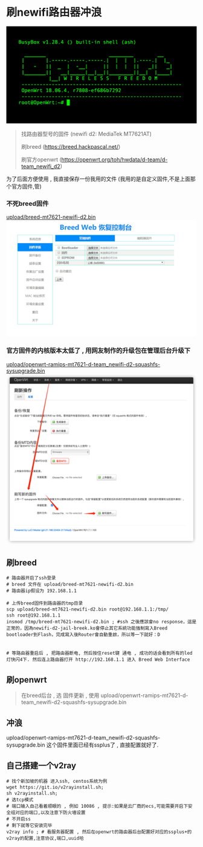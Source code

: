 # 刷newifi路由器冲浪

![](images/img_2.png)
> 找路由器型号的固件 (newifi d2: MediaTek MT7621AT)
> 
> 刷breed (https://breed.hackpascal.net/)
> 
> 刷官方openwrt (https://openwrt.org/toh/hwdata/d-team/d-team_newifi_d2)
> 

为了后面方便使用 , 我直接保存一份我用的文件 (我用的是自定义固件,不是上面那个官方固件,管)

### 不死breed固件
[upload/breed-mt7621-newifi-d2.bin](upload/breed-mt7621-newifi-d2.bin)
![](images/img_3.png)

### 官方固件的内核版本太低了 , 用网友制作的升级包在管理后台升级下
[upload/openwrt-ramips-mt7621-d-team_newifi-d2-squashfs-sysupgrade.bin](upload/openwrt-ramips-mt7621-d-team_newifi-d2-squashfs-sysupgrade.bin)
![](images/img_4.png)


## 刷breed
```shell
# 路由器开启了ssh登录
# breed 文件在 upload/breed-mt7621-newifi-d2.bin
# 路由器ip假设为 192.168.1.1

# 上传breed固件到路由器的tmp目录
scp upload/breed-mt7621-newifi-d2.bin root@192.168.1.1:/tmp/
ssh root@192.168.1.1
insmod /tmp/breed-mt7621-newifi-d2.bin ; #ssh 之後應該會no response，這是正常的，因為newifi-d2-jail-breek.ko會停止其它系統功能強制寫入Breed bootloader到Flash，完成寫入後Router會自動重啟，所以等一下就好：D


# 等路由器重启后 , 把路由器断电, 然后按住reset键 通电 , 成功的话会看到所有的led灯快闪4下. 然后连上路由器打开 http://192.168.1.1 进入 Breed Web Interface
```

## 刷openwrt
> 在breed后台 , 选 固件更新  , 使用 upload/openwrt-ramips-mt7621-d-team_newifi-d2-squashfs-sysupgrade.bin


## 冲浪
upload/openwrt-ramips-mt7621-d-team_newifi-d2-squashfs-sysupgrade.bin 这个固件里面已经有ssplus了 , 直接配置就好了.

## 自己搭建一个v2ray
```shell
# 找个新加坡的机器 进入ssh, centos系统为例
wget https://git.io/v2rayinstall.sh;
sh v2rayinstall.sh;
# 选tcp模式
# 端口输入自己看着顺眼的 , 例如 10086 , 提示:如果是云厂商的ecs,可能需要开启下安全组对应的端口,以及注意下防火墙设置
# 不开启ss
# 剩下就等它安装完毕
v2ray info ; # 看服务器配置 , 然后在openwrt的路由器后台配置好对应的ssplus+的v2ray的配置,注意协议,端口,uuid哈
```


